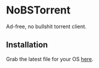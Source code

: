 # NoBSTorrent

Ad-free, no bullshit torrent client.

## Installation

Grab the latest file for your OS [here](https://github.com/moriczgergo/nobstorrent/releases/latest).